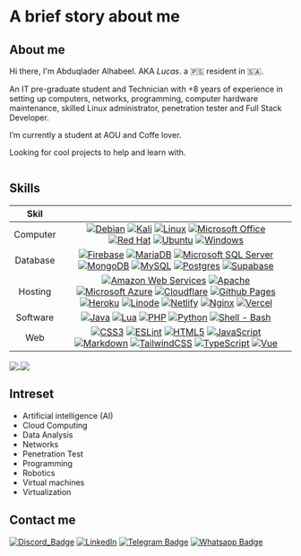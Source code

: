 # A brief story about me 

<a href="https://github.com/l3op/l3op#gh-dark-mode-only" style="visibility:hidden">
  <img align="right" src="https://github-readme-stats.vercel.app/api?username=l3op&count_private=true&include_all_commits=true&show_icons=true&hide_border=true&show=reviews,discussions_started,discussions_answered,prs_merged,prs_merged_percentage&rank_icon=github&theme=github_dark_dimmed#gh-dark-mode-only" style="visibility:hidden"/>
</a>
<a href="https://github.com/l3op/l3op#gh-light-mode-only" style="visibility:hidden">
  <img align="right" src="https://github-readme-stats.vercel.app/api?username=l3op&count_private=true&include_all_commits=true&show_icons=true&hide_border=true&show=reviews,discussions_started,discussions_answered,prs_merged,prs_merged_percentage&rank_icon=github&theme=default#gh-light-mode-only" style="visibility:hidden"/>
</a>

## About me
Hi there, I'm Abduqlader Alhabeel. AKA *Lucas*. a :palestinian_territories: resident in :saudi_arabia:.

An IT pre-graduate student and Technician with +8 years of experience in setting up computers, networks, programming, computer hardware maintenance, skilled Linux administrator, penetration tester and Full Stack Developer.

I’m currently a student at AOU and Coffe lover.

Looking for cool projects to help and learn with.

<div>
  <img src="https://komarev.com/ghpvc/?username=l3op" alt=""/>
</div> 

## Skills

| Skil | |
| :----: | :----: |
| Computer | [![](https://img.shields.io/badge/Debian-D70A53?&logo=debian&logoColor=white "Debian")](#---) [![](https://img.shields.io/badge/Kali-268BEE?&logo=kalilinux&logoColor=white "Kali")](#---) [![](https://img.shields.io/badge/Linux-FCC624?&logo=linux&logoColor=black "Linux")](#---) [![](https://img.shields.io/badge/Microsoft_Office-D83B01?&logo=microsoft-office&logoColor=white "Microsoft Office")](#---) [![](https://img.shields.io/badge/Red%20Hat-EE0000?&logo=redhat&logoColor=white "Red Hat")](#---) [![](https://img.shields.io/badge/Ubuntu-E95420?&logo=ubuntu&logoColor=white "Ubuntu")](#---) [![](https://img.shields.io/badge/Windows-0078D6?&logo=windows&logoColor=white "Windows")](#---) |
| Database | [![](https://img.shields.io/badge/Firebase-039BE5?&logo=Firebase&logoColor=white "Firebase")](#---) [![](https://img.shields.io/badge/MariaDB-003545?&logo=mariadb&logoColor=white "MariaDB")](#---) [![](https://img.shields.io/badge/Microsoft%20SQL%20Server-CC2927?&logo=microsoft%20sql%20server&logoColor=white "Microsoft SQL Server")](#---) [![](https://img.shields.io/badge/MongoDB-%234ea94b.svg?&logo=mongodb&logoColor=white "MongoDB")](#---) [![](https://img.shields.io/badge/mysql-%2300f.svg?&logo=mysql&logoColor=white "MySQL")](#---) [![](https://img.shields.io/badge/postgres-%23316192.svg?&logo=postgresql&logoColor=white "Postgres")](#---) [![](https://img.shields.io/badge/Supabase-3ECF8E?&logo=supabase&logoColor=white "Supabase")](#---) |
| Hosting | [![](https://img.shields.io/badge/AWS-%23FF9900.svg?logo=amazon-aws&logoColor=white "Amazon Web Services")](#---) [![](https://img.shields.io/badge/apache-%23D42029.svg?logo=apache&logoColor=white "Apache")](#---) [![](https://img.shields.io/badge/azure-%230072C6.svg?&logo=microsoftazure&logoColor=white "Microsoft Azure")](#---) [![](https://img.shields.io/badge/Cloudflare-F38020?&logo=Cloudflare&logoColor=white "Cloudflare")](#---) [![](https://img.shields.io/badge/github%20pages-121013?&logo=github&logoColor=white "Github Pages")](#---) [![](https://img.shields.io/badge/heroku-%23430098.svg?&logo=heroku&logoColor=white "Heroku")](#---) [![](https://img.shields.io/badge/linode-00A95C?&logo=linode&logoColor=white "Linode")](#---) [![](https://img.shields.io/badge/netlify-%23000000.svg?&logo=netlify&logoColor=#---00C7B7 "Netlify")](#---) [![](https://img.shields.io/badge/nginx-%23009639.svg?logo=nginx&logoColor=white "Nginx")](#---) [![](https://img.shields.io/badge/vercel-%23000000.svg?&logo=vercel&logoColor=white "Vercel")](#---) |
| Software |  [![](https://img.shields.io/badge/java-%23ED8B00.svg?logo=openjdk&logoColor=white "Java")](#---) [![](https://img.shields.io/badge/lua-%232C2D72.svg?&logo=lua&logoColor=white "Lua")](#---) [![](https://img.shields.io/badge/php-%23777BB4.svg?&logo=php&logoColor=white "PHP")](#---) [![](https://img.shields.io/badge/python-3670A0?&logo=python&logoColor=ffdd54 "Python")](#---) [![](https://img.shields.io/badge/shell_script-%23121011.svg?&logo=gnu-bash&logoColor=white "Shell - Bash")](#---) |
| Web |  [![](https://img.shields.io/badge/css3-%231572B6.svg?&logo=css3&logoColor=white "CSS3")](#---) [![](https://img.shields.io/badge/ESLint-4B3263?logo=eslint&logoColor=white "ESLint")](#---) [![](https://img.shields.io/badge/html5-%23E34F26.svg?&logo=html5&logoColor=white "HTML5")](#---) [![](https://img.shields.io/badge/javascript-%23323330.svg?&logo=javascript&logoColor=%23F7DF1E "JavaScript")](#---) [![](https://img.shields.io/badge/markdown-%23000000.svg?&logo=markdown&logoColor=white "Markdown")](#---) [![](https://img.shields.io/badge/tailwindcss-%2338B2AC.svg?logo=tailwind-css&logoColor=white "TailwindCSS")](#---) [![](https://img.shields.io/badge/typescript-%23007ACC.svg?&logo=typescript&logoColor=white "TypeScript")](#---) [![](https://img.shields.io/badge/vuejs-%2335495e.svg?logo=vuedotjs&logoColor=%234FC08D "Vue")](#---) |

<a href="https://github.com/l3op/l3op#gh-dark-mode-only">
  <img align="center" src="https://github-readme-stats.vercel.app/api/top-langs/?username=l3op&langs_count=19&layout=compact&theme=github_dark_dimmed#gh-dark-mode-only" />
</a>
<a href="https://github.com/l3op/l3op#gh-light-mode-only">
  <img align="center" src="https://github-readme-stats.vercel.app/api/top-langs/?username=l3op&langs_count=20&layout=compact&theme=default#gh-light-mode-only" />
</a>

## Intreset
- Artificial intelligence (AI)
- Cloud Computing
- Data Analysis
- Networks
- Penetration Test
- Programming
- Robotics
- Virtual machines
- Virtualization

## Contact me
[![Discord_Badge](https://img.shields.io/badge/Discord-%235865F2.svg?logo=discord&logoColor=white "Discord")](https://discordapp.com/users/226101430216425473/)
[![LinkedIn](https://img.shields.io/badge/linkedin-%230077B5.svg?logo=linkedin&logoColor=white "LinkedIn")](https://www.linkedin.com/in/abdulqader-alhabeel/)
[![Telegram Badge](https://img.shields.io/badge/Telegram-2CA5E0?logo=telegram&logoColor=white "Telegram")](https://t.me/s/il3op) 
[![Whatsapp Badge](https://img.shields.io/badge/WhatsApp-25D366?logo=whatsapp&logoColor=white "Whatsapp")](https://wa.me/966596896980)
